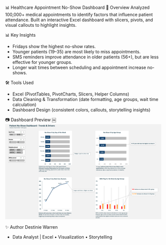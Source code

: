 📊 Healthcare Appointment No-Show Dashboard
🔎 Overview
Analyzed 100,000+ medical appointments to identify factors that influence patient attendance. Built an interactive Excel dashboard with slicers, pivots, and visual callouts to highlight insights.

📊 Key Insights
* Fridays show the highest no-show rates.
* Younger patients (19–35) are most likely to miss appointments.
* SMS reminders improve attendance in older patients (56+), but are less effective for younger groups.
* Longer wait times between scheduling and appointment increase no-shows.

🛠 Tools Used
* Excel (PivotTables, PivotCharts, Slicers, Helper Columns)
* Data Cleaning & Transformation (date formatting, age groups, wait time calculation)
* Dashboard Design (consistent colors, callouts, storytelling insights)

📷 Dashboard Preview
￼
![Dashboard Preview](Dashboard_Screenshot.png)


✨ Author
Destinie Warren
* Data Analyst | Excel • Visualization • Storytelling

